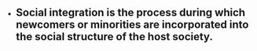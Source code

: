 - Social integration is the process during which newcomers or minorities are incorporated into the social structure of the host society.
	-
